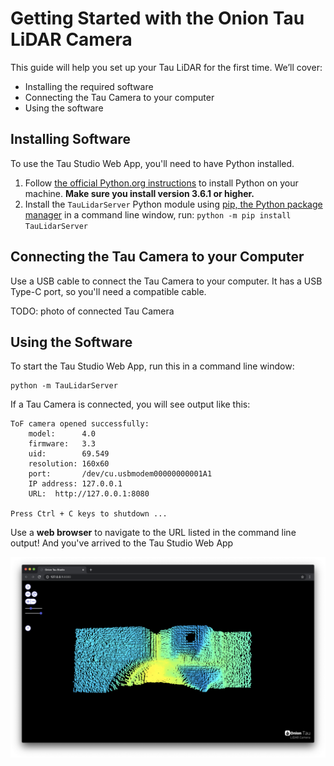 # Getting Started with the Onion Tau LiDAR Camera

This guide will help you set up your Tau LiDAR for the first time. We’ll cover:

* Installing the required software
* Connecting the Tau Camera to your computer
* Using the software

## Installing Software

To use the Tau Studio Web App, you'll need to have Python installed.

1. Follow [the official Python.org instructions](https://docs.python.org/3/using/index.html) to install Python on your machine. **Make sure you install version 3.6.1 or higher.**
2. Install the `TauLidarServer` Python module using [pip, the Python package manager](https://pip.pypa.io/en/stable/) in a command line window, run: `python -m pip install TauLidarServer`


## Connecting the Tau Camera to your Computer

Use a USB cable to connect the Tau Camera to your computer. It has a USB Type-C port, so you'll need a compatible cable.

TODO: photo of connected Tau Camera

## Using the Software

To start the Tau Studio Web App, run this in a command line window:

```
python -m TauLidarServer
```

If a Tau Camera is connected, you will see output like this:

```
ToF camera opened successfully:
    model:      4.0
    firmware:   3.3
    uid:        69.549
    resolution: 160x60
    port:       /dev/cu.usbmodem00000000001A1
    IP address: 127.0.0.1
    URL:  http://127.0.0.1:8080

Press Ctrl + C keys to shutdown ...
```

Use a **web browser** to navigate to the URL listed in the command line output! And you've arrived to the Tau Studio Web App

![Onion Tau Studio Web App](img/onion-tau-studio-00.png)
